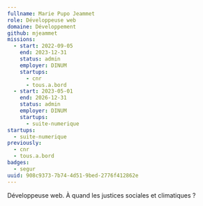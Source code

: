 ```yaml
---
fullname: Marie Pupo Jeammet
role: Développeuse web
domaine: Développement
github: mjeammet
missions:
  - start: 2022-09-05
    end: 2023-12-31
    status: admin
    employer: DINUM
    startups:
      - cnr
      - tous.a.bord
  - start: 2023-05-01
    end: 2026-12-31
    status: admin
    employer: DINUM
    startups:
      - suite-numerique
startups:
  - suite-numerique
previously:
  - cnr
  - tous.a.bord
badges:
  - segur
uuid: 908c9373-7b74-4d51-9bed-2776f412862e
---
```

Développeuse web. À quand les justices sociales et climatiques ?